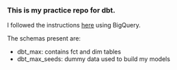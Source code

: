 ### This is my practice repo for dbt.

I followed the instructions [here](https://docs.getdbt.com/tutorial/setting-up) using BigQuery. 

The schemas present are: 
- dbt_max: contains fct and dim tables
- dbt_max_seeds: dummy data used to build my models
